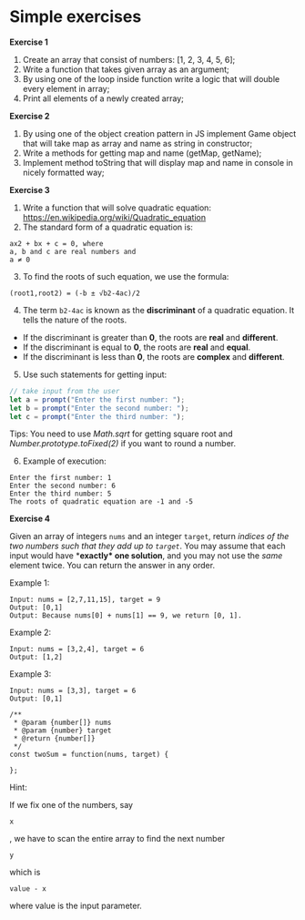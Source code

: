 # Simple exercises

**Exercise 1**

1. Create an array that consist of numbers: [1, 2, 3, 4, 5, 6];
2. Write a function that takes given array as an argument;
3. By using one of the loop inside function write a logic that will double every element in array;
4. Print all elements of a newly created array;

**Exercise 2**

1. By using one of the object creation pattern in JS implement Game object that will take map as array and name as string in constructor;
2. Write a methods for getting map and name (getMap, getName);
3. Implement method toString that will display map and name in console in nicely formatted way;

**Exercise 3**

1. Write a function that will solve quadratic equation: https://en.wikipedia.org/wiki/Quadratic_equation
2. The standard form of a quadratic equation is:

```
ax2 + bx + c = 0, where
a, b and c are real numbers and
a ≠ 0
```

3. To find the roots of such equation, we use the formula:

```
(root1,root2) = (-b ± √b2-4ac)/2
```

4. The term `b2-4ac` is known as the **discriminant** of a quadratic equation. It tells the nature of the roots.

* If the discriminant is greater than **0**, the roots are **real** and **different**.
* If the discriminant is equal to **0**, the roots are **real** and **equal**.
* If the discriminant is less than **0**, the roots are **complex** and **different**.

5. Use such statements for getting input:

```javascript
// take input from the user
let a = prompt("Enter the first number: ");
let b = prompt("Enter the second number: ");
let c = prompt("Enter the third number: ");
```

Tips: You need to use *Math.sqrt* for getting square root and *Number.prototype.toFixed(2)* if you want to round a number.

6. Example of execution:

```
Enter the first number: 1
Enter the second number: 6
Enter the third number: 5
The roots of quadratic equation are -1 and -5
```

**Exercise 4**

Given an array of integers `nums` and an integer `target`, return *indices of the two numbers such that they add up to `target`*. You may assume that each input would have ***exactly\* one solution**, and you may not use the *same* element twice. You can return the answer in any order.

Example 1:

```
Input: nums = [2,7,11,15], target = 9
Output: [0,1]
Output: Because nums[0] + nums[1] == 9, we return [0, 1].
```

Example 2:

```
Input: nums = [3,2,4], target = 6
Output: [1,2]
```

Example 3:

```
Input: nums = [3,3], target = 6
Output: [0,1]
```

```
/**
 * @param {number[]} nums
 * @param {number} target
 * @return {number[]}
 */
const twoSum = function(nums, target) {
    
};
```

Hint:

If we fix one of the numbers, say

```
x
```

, we have to scan the entire array to find the next number

```
y
```

which is

```
value - x
```

where value is the input parameter. 

